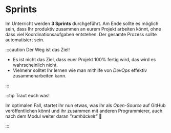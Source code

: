 # Sprints

Im Unterricht werden **3 Sprints** durchgeführt. Am Ende sollte es möglich sein,
dass Ihr produktiv zusammen an eurem Projekt arbeiten könnt, ohne dass viel
Koordinationsaufgaben entstehen. Der gesamte Prozess sollte automatisiert sein.

:::caution Der Weg ist das Ziel!

- Es ist nicht das Ziel, dass euer Projekt 100% fertig wird, das wird es
  wahrscheinlich nicht.
- Vielmehr solltet Ihr lernen wie man mithilfe von _DevOps_ effektiv
  zusammenarbeiten kann.

:::

:::tip Traut euch was!

Im optimalen Fall, startet ihr nun etwas, was ihr als _Open-Source_ auf GitHub
veröffentlichen könnt und ihr zusammen mit anderen Programmierer, auch nach dem
Modul weiter daran _"rumhäckelt"_ 💪

:::

<DocCardList />
